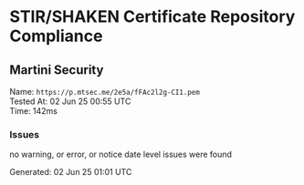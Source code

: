 # STIR/SHAKEN Certificate Repository Compliance

## Martini Security

Name: `https://p.mtsec.me/2e5a/fFAc2l2g-CI1.pem`\
Tested At: 02 Jun 25 00:55 UTC\
Time: 142ms

### Issues

no warning, or error, or notice date level issues were found

Generated: 02 Jun 25 01:01 UTC